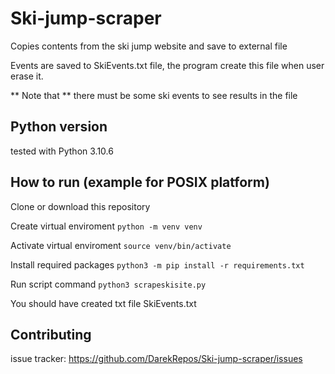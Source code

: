 # Ski-jump-scraper

Copies contents from the ski jump website and save to external file

Events are saved to SkiEvents.txt file, the program create this file when user erase it.

** Note that ** there must be some ski events to see results in the file

## Python version
tested with Python 3.10.6

## How to run (example for POSIX platform)
Clone or download this repository

Create virtual enviroment
`python -m venv venv`

Activate virtual enviroment
`source venv/bin/activate`

Install required packages 
`python3 -m pip install -r requirements.txt`

Run script command
`python3 scrapeskisite.py`

You should have created txt file SkiEvents.txt

## Contributing
issue tracker: https://github.com/DarekRepos/Ski-jump-scraper/issues